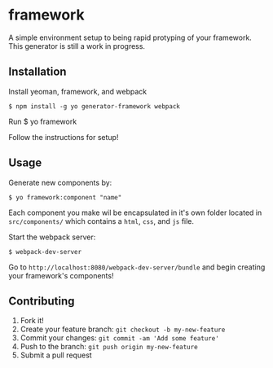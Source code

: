 # framework 
A simple environment setup to being rapid protyping of your framework.
This generator is still a work in progress.

## Installation
Install yeoman, framework, and webpack 

	$ npm install -g yo generator-framework webpack

Run
	$ yo framework

Follow the instructions for setup!

## Usage
Generate new components by:	

	$ yo framework:component "name"

Each component you make wil be encapsulated in it's own folder
located in `src/components/` which contains a `html`, `css`, and `js` file.

Start the webpack server:
	
	$ webpack-dev-server

Go to `http://localhost:8080/webpack-dev-server/bundle` 
and begin creating your framework's components!

## Contributing
1. Fork it!
2. Create your feature branch: `git checkout -b my-new-feature`
3. Commit your changes: `git commit -am 'Add some feature'`
4. Push to the branch: `git push origin my-new-feature`
5. Submit a pull request

